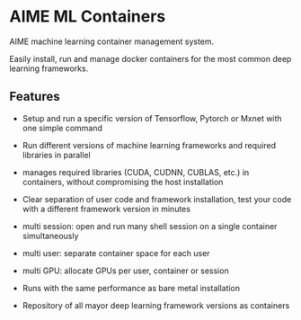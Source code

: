# AIME ML Containers

AIME machine learning container management system. 

Easily install, run and manage docker containers for the most common deep learning frameworks. 

## Features

* Setup and run a specific version of Tensorflow, Pytorch or Mxnet with one simple command

* Run different versions of machine learning frameworks and required libraries in parallel

* manages required libraries (CUDA, CUDNN, CUBLAS, etc.) in containers, without compromising the host installation

* Clear separation of user code and framework installation, test your code with a different framework version in minutes

* multi session: open and run many shell session on a single container simultaneously

* multi user: separate container space for each user

* multi GPU: allocate GPUs per user, container or session 

* Runs with the same performance as bare metal installation

* Repository of all mayor deep learning framework versions as containers


